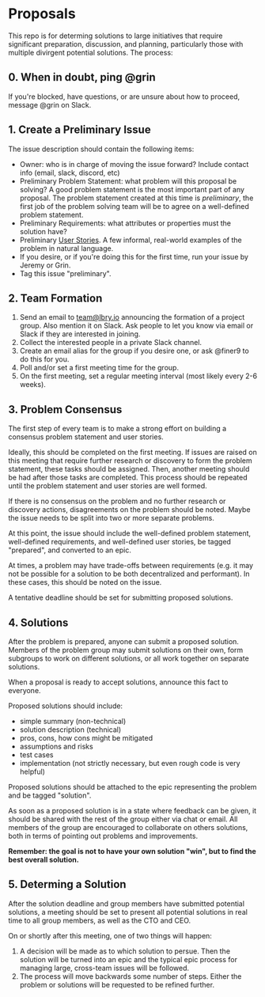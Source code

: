 # Proposals

This repo is for determing solutions to large initiatives that require significant preparation, discussion, and planning, particularly those with multiple divirgent potential solutions. The process:

## 0. When in doubt, ping @grin

If you're blocked, have questions, or are unsure about how to proceed, message @grin on Slack.

## 1. Create a Preliminary Issue

The issue description should contain the following items:

- Owner: who is in charge of moving the issue forward? Include contact info (email, slack, discord, etc)
- Preliminary Problem Statement: what problem will this proposal be solving? A good problem statement is the most important part of any proposal. The problem statement created at this time is _preliminary_, the first job of the problem solving team will be to agree on a well-defined problem statement.
- Preliminary Requirements: what attributes or properties must the solution have?
- Preliminary [User Stories](https://en.wikipedia.org/wiki/User_story#Common_templates). A few informal, real-world examples of the problem in natural language.
- If you desire, or if you're doing this for the first time, run your issue by Jeremy or Grin.
- Tag this issue "preliminary".

## 2. Team Formation

1. Send an email to team@lbry.io announcing the formation of a project group. Also mention it on Slack. Ask people to let you know via email or Slack if they are interested in joining.
2. Collect the interested people in a private Slack channel.
3. Create an email alias for the group if you desire one, or ask @finer9 to do this for you.
4. Poll and/or set a first meeting time for the group.
5. On the first meeting, set a regular meeting interval (most likely every 2-6 weeks).

## 3. Problem Consensus

The first step of every team is to make a strong effort on building a consensus problem statement and user stories.

Ideally, this should be completed on the first meeting. If issues are raised on this meeting that require further research or discovery to form the problem statement, these tasks should be assigned. Then, another meeting should be had after those tasks are completed. This process should be repeated until the problem statement and user stories are well formed.

If there is no consensus on the problem and no further research or discovery actions, disagreements on the problem should be noted. Maybe the issue needs to be split into two or more separate problems.

At this point, the issue should include the well-defined problem statement, well-defined requirements, and well-defined user stories, be tagged "prepared", and converted to an epic. 

At times, a problem may have trade-offs between requirements (e.g. it may not be possible for a solution to be both decentralized and performant). In these cases, this should be noted on the issue.

A tentative deadline should be set for submitting proposed solutions.

## 4. Solutions

After the problem is prepared, anyone can submit a proposed solution. Members of the problem group may submit solutions on their own, form subgroups to work on different solutions, or all work together on separate solutions.

When a proposal is ready to accept solutions, announce this fact to everyone.

Proposed solutions should include:

  - simple summary (non-technical)
  - solution description  (technical)
  - pros, cons, how cons might be mitigated
  - assumptions and risks
  - test cases
  - implementation (not strictly necessary, but even rough code is very helpful)

Proposed solutions should be attached to the epic representing the problem and be tagged "solution".

As soon as a proposed solution is in a state where feedback can be given, it should be shared with the rest of the group either via chat or email. All members of the group are encouraged to collaborate on others solutions, both in terms of pointing out problems and improvements.

**Remember: the goal is not to have your own solution "win", but to find the best overall solution.**

## 5. Determing a Solution

After the solution deadline and group members have submitted potential solutions, a meeting should be set to present all potential solutions in real time to all group members, as well as the CTO and CEO.

On or shortly after this meeting, one of two things will happen:

1. A decision will be made as to which solution to persue. Then the solution will be turned into an epic and the typical epic process for managing large, cross-team issues will be followed.
1. The process will move backwards some number of steps. Either the problem or solutions will be requested to be refined further.
